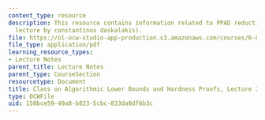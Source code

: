 ```yaml
---
content_type: resource
description: This resource contains information related to PPAD reductions (guest
  lecture by constantinos daskalakis).
file: https://ol-ocw-studio-app-production.s3.amazonaws.com/courses/6-890-algorithmic-lower-bounds-fun-with-hardness-proofs-fall-2014/150bce5949a8b8235cbc833da8df6b3c_MIT6_890F14_L23.pdf
file_type: application/pdf
learning_resource_types:
- Lecture Notes
parent_title: Lecture Notes
parent_type: CourseSection
resourcetype: Document
title: Class on Algorithmic Lower Bounds and Hardness Proofs, Lecture 23 Notes
type: OCWFile
uid: 150bce59-49a8-b823-5cbc-833da8df6b3c
---
```

